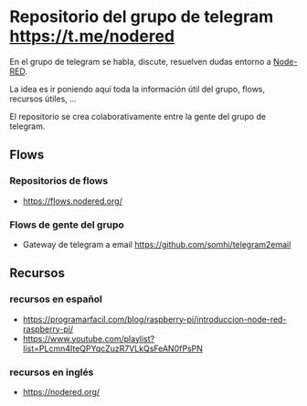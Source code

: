 # Repositorio del grupo de telegram https://t.me/nodered 

En el grupo de telegram se habla, discute, resuelven dudas entorno a [Node-RED](https://nodered.org/).

La idea es ir poniendo aquí toda la información útil del grupo, flows, recursos útiles, ...

El repositorio se crea colaborativamente entre la gente del grupo de telegram.



## Flows

### Repositorios de flows
* https://flows.nodered.org/

### Flows de gente del grupo
* Gateway de telegram a email https://github.com/somhi/telegram2email



## Recursos

### recursos en español
* https://programarfacil.com/blog/raspberry-pi/introduccion-node-red-raspberry-pi/
* https://www.youtube.com/playlist?list=PLcmn4IteQPYqcZuzR7VLkQsFeAN0fPsPN

### recursos en inglés
* https://nodered.org/
